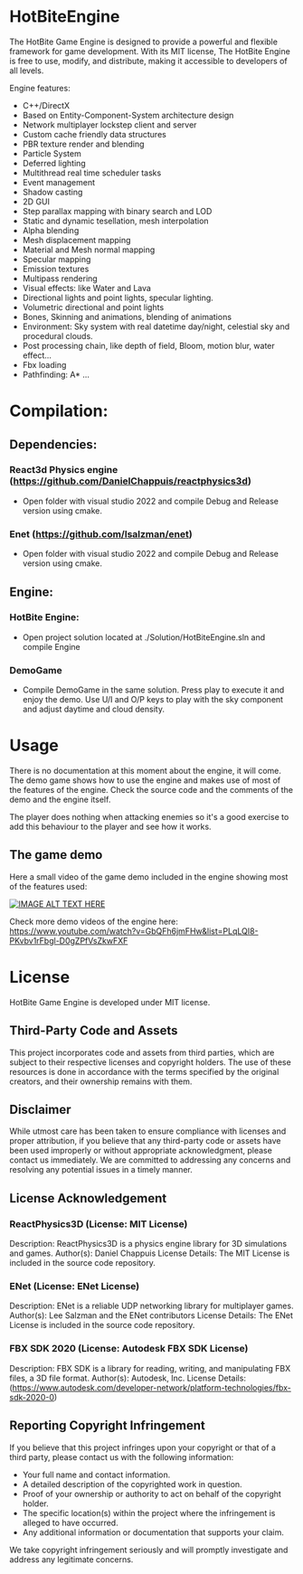 # HotBiteEngine
The HotBite Game Engine is designed to provide a powerful and flexible framework for game development. With its MIT license, The HotBite Engine is free to use, modify, and distribute, making it accessible to developers of all levels.

Engine features:

- C++/DirectX
- Based on Entity-Component-System architecture design
- Network multiplayer lockstep client and server
- Custom cache friendly data structures
- PBR texture render and blending
- Particle System
- Deferred lighting
- Multithread real time scheduler tasks
- Event management
- Shadow casting
- 2D GUI
- Step parallax mapping with binary search and LOD
- Static and dynamic tesellation, mesh interpolation
- Alpha blending
- Mesh displacement mapping
- Material and Mesh normal mapping
- Specular mapping
- Emission textures
- Multipass rendering
- Visual effects: like Water and Lava
- Directional lights and point lights, specular lighting.
- Volumetric directional and point lights
- Bones, Skinning and animations, blending of animations
- Environment: Sky system with real datetime day/night, celestial sky and procedural clouds.
- Post processing chain, like depth of field, Bloom, motion blur, water effect…
- Fbx loading
- Pathfinding: A*
…

# Compilation:

## Dependencies:

### React3d Physics engine (https://github.com/DanielChappuis/reactphysics3d)
- Open folder with visual studio 2022 and compile Debug and Release version using cmake.

### Enet (https://github.com/lsalzman/enet)
- Open folder with visual studio 2022 and compile Debug and Release version using cmake.

## Engine:
### HotBite Engine:
- Open project solution located at ./Solution/HotBiteEngine.sln and compile Engine

### DemoGame
- Compile DemoGame in the same solution. Press play to execute it and enjoy the demo.
Use U/I and O/P keys to play with the sky component and adjust daytime and cloud density.

# Usage
There is no documentation at this moment about the engine, it will come. 
The demo game shows how to use the engine and makes use of most of the features of the engine. Check the source code and the comments of the demo and the engine itself.

The player does nothing when attacking enemies so it's a good exercise to add this behaviour to the player and see how it works.

## The game demo
Here a small video of the game demo included in the engine showing most of the features used:

[![IMAGE ALT TEXT HERE](https://i9.ytimg.com/vi_webp/l186BhOkz1A/mq3.webp?sqp=CMiyuqMG-oaymwEmCMACELQB8quKqQMa8AEB-AH-CYAC0AWKAgwIABABGH8gNSg1MA8=&rs=AOn4CLBy61B4n8bewmEp4_lYLBv4h-AZsg)](https://www.youtube.com/watch?v=l186BhOkz1A&list=PLqLQI8-PKvbv1rFbgl-D0gZPfVsZkwFXF&index=19)

Check more demo videos of the engine here: https://www.youtube.com/watch?v=GbQFh6jmFHw&list=PLqLQI8-PKvbv1rFbgl-D0gZPfVsZkwFXF
# License
HotBite Game Engine is developed under MIT license. 

## Third-Party Code and Assets
This project incorporates code and assets from third parties, which are subject to their respective licenses and copyright holders. The use of these resources is done in accordance with the terms specified by the original creators, and their ownership remains with them.

## Disclaimer
While utmost care has been taken to ensure compliance with licenses and proper attribution, if you believe that any third-party code or assets have been used improperly or without appropriate acknowledgment, please contact us immediately. We are committed to addressing any concerns and resolving any potential issues in a timely manner.

## License Acknowledgement
### ReactPhysics3D (License: MIT License)

Description: ReactPhysics3D is a physics engine library for 3D simulations and games.
Author(s): Daniel Chappuis
License Details: The MIT License is included in the source code repository.

### ENet (License: ENet License)

Description: ENet is a reliable UDP networking library for multiplayer games.
Author(s): Lee Salzman and the ENet contributors
License Details: The ENet License is included in the source code repository.

### FBX SDK 2020 (License: Autodesk FBX SDK License)

Description: FBX SDK is a library for reading, writing, and manipulating FBX files, a 3D file format.
Author(s): Autodesk, Inc.
License Details: (https://www.autodesk.com/developer-network/platform-technologies/fbx-sdk-2020-0)

## Reporting Copyright Infringement
If you believe that this project infringes upon your copyright or that of a third party, please contact us with the following information:

- Your full name and contact information.
- A detailed description of the copyrighted work in question.
- Proof of your ownership or authority to act on behalf of the copyright holder.
- The specific location(s) within the project where the infringement is alleged to have occurred.
- Any additional information or documentation that supports your claim.

We take copyright infringement seriously and will promptly investigate and address any legitimate concerns.
